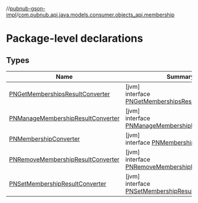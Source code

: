 //[pubnub-gson-impl](../../index.md)/[com.pubnub.api.java.models.consumer.objects_api.membership](index.md)

# Package-level declarations

## Types

| Name | Summary |
|---|---|
| [PNGetMembershipsResultConverter](-p-n-get-memberships-result-converter/index.md) | [jvm]<br>interface [PNGetMembershipsResultConverter](-p-n-get-memberships-result-converter/index.md) |
| [PNManageMembershipResultConverter](-p-n-manage-membership-result-converter/index.md) | [jvm]<br>interface [PNManageMembershipResultConverter](-p-n-manage-membership-result-converter/index.md) |
| [PNMembershipConverter](-p-n-membership-converter/index.md) | [jvm]<br>interface [PNMembershipConverter](-p-n-membership-converter/index.md) |
| [PNRemoveMembershipResultConverter](-p-n-remove-membership-result-converter/index.md) | [jvm]<br>interface [PNRemoveMembershipResultConverter](-p-n-remove-membership-result-converter/index.md) |
| [PNSetMembershipResultConverter](-p-n-set-membership-result-converter/index.md) | [jvm]<br>interface [PNSetMembershipResultConverter](-p-n-set-membership-result-converter/index.md) |
